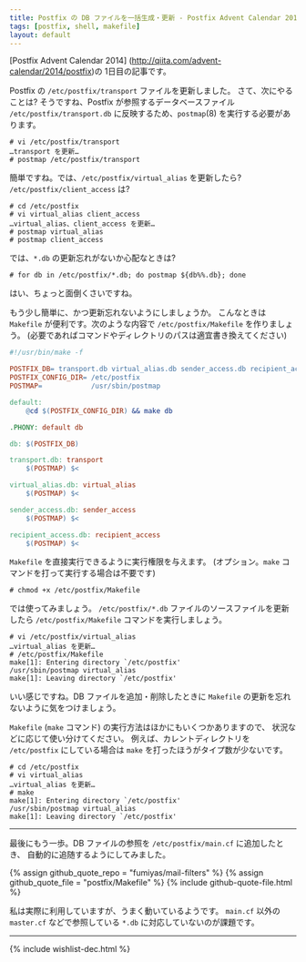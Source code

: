 ```yaml
---
title: Postfix の DB ファイルを一括生成・更新 - Postfix Advent Calendar 2014
tags: [postfix, shell, makefile]
layout: default
---
```


[Postfix Advent Calendar 2014]
(http://qiita.com/advent-calendar/2014/postfix)の 1日目の記事です。

Postfix の `/etc/postfix/transport` ファイルを更新しました。
さて、次にやることは? そうですね、Postfix が参照するデータベースファイル
`/etc/postfix/transport.db` に反映するため、`postmap`(8) を実行する必要があります。

```console
# vi /etc/postfix/transport
…transport を更新…
# postmap /etc/postfix/transport
```

簡単ですね。では、`/etc/postfix/virtual_alias` を更新したら?
`/etc/postfix/client_access` は?

```console
# cd /etc/postfix
# vi virtual_alias client_access
…virtual_alias、client_access を更新…
# postmap virtual_alias
# postmap client_access
```

では、`*.db` の更新忘れがないか心配なときは?

```console
# for db in /etc/postfix/*.db; do postmap ${db%%.db}; done
```

はい、ちょっと面倒くさいですね。

もう少し簡単に、かつ更新忘れないようにしましょうか。
こんなときは `Makefile` が便利です。次のような内容で
`/etc/postfix/Makefile` を作りましょう。
(必要であればコマンドやディレクトリのパスは適宜書き換えてください)

```makefile
#!/usr/bin/make -f

POSTFIX_DB= transport.db virtual_alias.db sender_access.db recipient_access.db
POSTFIX_CONFIG_DIR=	/etc/postfix
POSTMAP=        	/usr/sbin/postmap

default:
	@cd $(POSTFIX_CONFIG_DIR) && make db

.PHONY: default db

db: $(POSTFIX_DB)

transport.db: transport
	$(POSTMAP) $<

virtual_alias.db: virtual_alias
	$(POSTMAP) $<

sender_access.db: sender_access
	$(POSTMAP) $<

recipient_access.db: recipient_access
	$(POSTMAP) $<
```

`Makefile` を直接実行できるように実行権限を与えます。
(オプション。`make` コマンドを打って実行する場合は不要です)

```console
# chmod +x /etc/postfix/Makefile
```

では使ってみましょう。
`/etc/postfix/*.db` ファイルのソースファイルを更新したら
`/etc/postfix/Makefile` コマンドを実行しましょう。

```console
# vi /etc/postfix/virtual_alias
…virtual_alias を更新…
# /etc/postfix/Makefile
make[1]: Entering directory `/etc/postfix'
/usr/sbin/postmap virtual_alias
make[1]: Leaving directory `/etc/postfix'
```

いい感じですね。DB ファイルを追加・削除したときに `Makefile`
の更新を忘れないように気をつけましょう。

`Makefile` (`make` コマンド) の実行方法はほかにもいくつかありますので、
状況などに応じて使い分けてください。
例えば、カレントディレクトリを `/etc/postfix` にしている場合は
`make` を打ったほうがタイプ数が少ないです。

```console
# cd /etc/postfix
# vi virtual_alias
…virtual_alias を更新…
# make
make[1]: Entering directory `/etc/postfix'
/usr/sbin/postmap virtual_alias
make[1]: Leaving directory `/etc/postfix'
```

* * *

最後にもう一歩。DB ファイルの参照を `/etc/postfix/main.cf` に追加したとき、
自動的に追随するようにしてみました。

{% assign github_quote_repo = "fumiyas/mail-filters" %}
{% assign github_quote_file = "postfix/Makefile" %}
{% include github-quote-file.html %}

私は実際に利用していますが、うまく動いているようです。
`main.cf` 以外の `master.cf` などで参照している `*.db`
に対応していないのが課題です。

* * *

{% include wishlist-dec.html %}

